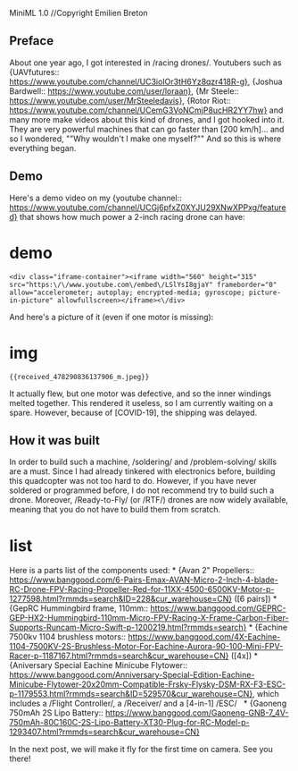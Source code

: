 MiniML 1.0
//Copyright Emilien Breton

Preface
-------

About one year ago, I got interested in /racing drones/. Youtubers such as {UAVfutures:: https://www.youtube.com/channel/UC3ioIOr3tH6Yz8qzr418R-g}, {Joshua Bardwell:: https://www.youtube.com/user/loraan}, {Mr Steele:: https://www.youtube.com/user/MrSteeledavis}, {Rotor Riot:: https://www.youtube.com/channel/UCemG3VoNCmjP8ucHR2YY7hw} and many more make videos about this kind of drones, and I got hooked into it. They are very powerful machines that can go faster than [200 km/h]... and so I wondered,
	""Why wouldn't I make one myself?""
And so this is where everything began.


Demo
----

Here's a demo video on my {youtube channel:: https://www.youtube.com/channel/UCGj6pfxZ0XYJU29XNwXPPxg/featured} that shows how much power a 2-inch racing drone can have:
# demo
	<div class="iframe-container"><iframe width="560" height="315" src="https:\/\/www.youtube.com\/embed\/LSlYsI8gjaY" frameborder="0" allow="accelerometer; autoplay; encrypted-media; gyroscope; picture-in-picture" allowfullscreen></iframe><\/div>

And here's a picture of it (even if one motor is missing):
# img
	{{received_478290836137906_m.jpeg}}

It actually flew, but one motor was defective, and so the inner windings melted together. This rendered it useless, so I am currently waiting on a spare. However, because of [COVID-19], the shipping was delayed.

How it was built
----------------

In order to build such a machine, /soldering/ and /problem-solving/ skills are a must. Since I had already tinkered with electronics before, building this quadcopter was not too hard to do. However, if you have never soldered or programmed before, I do not recommend try to build such a drone. Moreover, /Ready-to-Fly/ (or /RTF/) drones are now widely available, meaning that you do not have to build them from scratch.

# list
Here is a parts list of the components used:
	* {Avan 2" Propellers:: https://www.banggood.com/6-Pairs-Emax-AVAN-Micro-2-Inch-4-blade-RC-Drone-FPV-Racing-Propeller-Red-for-11XX-4500-6500KV-Motor-p-1277598.html?rmmds=search&ID=228&cur_warehouse=CN} ([6 pairs])
	* {GepRC Hummingbird frame, 110mm:: https://www.banggood.com/GEPRC-GEP-HX2-Hummingbird-110mm-Micro-FPV-Racing-X-Frame-Carbon-Fiber-Supports-Runcam-Micro-Swift-p-1200219.html?rmmds=search}
	* {Eachine 7500kv 1104 brushless motors:: https://www.banggood.com/4X-Eachine-1104-7500KV-2S-Brushless-Motor-For-Eachine-Aurora-90-100-Mini-FPV-Racer-p-1187167.html?rmmds=search&cur_warehouse=CN} ([4x])
	* {Aniversary Special Eachine Minicube Flytower:: https://www.banggood.com/Anniversary-Special-Edition-Eachine-Minicube-Flytower-20x20mm-Compatible-Frsky-Flysky-DSM-RX-F3-ESC-p-1179553.html?rmmds=search&ID=529570&cur_warehouse=CN}, which includes a /Flight Controller/, a /Receiver/ and a [4-in-1] /ESC/ &nbsp;
	* {Gaoneng 750mAh 2S Lipo Battery:: https://www.banggood.com/Gaoneng-GNB-7_4V-750mAh-80C160C-2S-Lipo-Battery-XT30-Plug-for-RC-Model-p-1293407.html?rmmds=search&cur_warehouse=CN}

In the next post, we will make it fly for the first time on camera. See you there!
